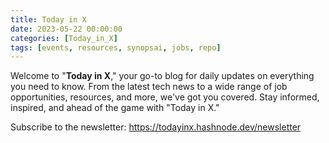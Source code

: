 ```yaml
---
title: Today in X
date: 2023-05-22 00:00:00 
categories: [Today_in_X]
tags: [events, resources, synopsai, jobs, repo]
---
```


Welcome to "**Today in X**," your go-to blog for daily updates on everything you need to know. From the latest tech news to a wide range of job opportunities, resources, and more, we've got you covered. Stay informed, inspired, and ahead of the game with "Today in X."


Subscribe to the newsletter: https://todayinx.hashnode.dev/newsletter